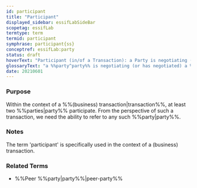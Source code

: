 ```yaml
---
id: participant
title: "Participant"
displayed_sidebar: essifLabSideBar
scopetag: essifLab
termtype: term
termid: participant
symphrase: participant{ss}
conceptref: essifLab:party
status: draft
hoverText: "Participant (in/of a Transaction): a Party is negotiating (or has negotiated) a Transaction Agreement."
glossaryText: "a %%party^party%% is negotiating (or has negotiated) a %%transaction agreement^transaction-agreement%%."
date: 20210601
---
```


### Purpose
Within the context of a %%(business) transaction|transaction%%, at least two %%parties|party%% participate. From the perspective of such a transaction, we need the ability to refer to any such %%party|party%%.

### Notes
The term 'participant' is specifically used in the context of a (business) transaction.

### Related Terms
- %%Peer %%party|party%%|peer-party%%